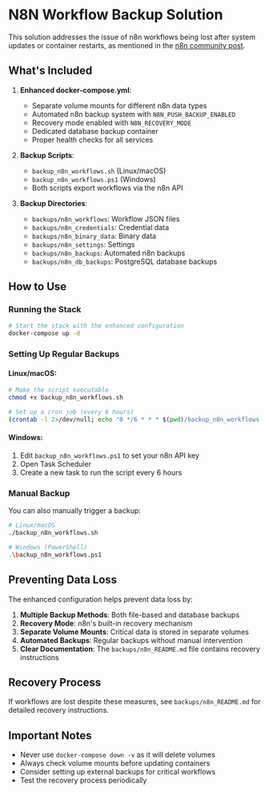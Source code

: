 # N8N Workflow Backup Solution

This solution addresses the issue of n8n workflows being lost after system updates or container restarts, as mentioned in the [n8n community post](https://community.n8n.io/t/lost-all-workflows-credentials-everythig-after-ubuntu-update/22812/7).

## What's Included

1. **Enhanced docker-compose.yml**:
   - Separate volume mounts for different n8n data types
   - Automated n8n backup system with `N8N_PUSH_BACKUP_ENABLED`
   - Recovery mode enabled with `N8N_RECOVERY_MODE`
   - Dedicated database backup container
   - Proper health checks for all services

2. **Backup Scripts**:
   - `backup_n8n_workflows.sh` (Linux/macOS)
   - `backup_n8n_workflows.ps1` (Windows)
   - Both scripts export workflows via the n8n API

3. **Backup Directories**:
   - `backups/n8n_workflows`: Workflow JSON files
   - `backups/n8n_credentials`: Credential data
   - `backups/n8n_binary_data`: Binary data
   - `backups/n8n_settings`: Settings
   - `backups/n8n_backups`: Automated n8n backups
   - `backups/n8n_db_backups`: PostgreSQL database backups

## How to Use

### Running the Stack

```bash
# Start the stack with the enhanced configuration
docker-compose up -d
```

### Setting Up Regular Backups

#### Linux/macOS:
```bash
# Make the script executable
chmod +x backup_n8n_workflows.sh

# Set up a cron job (every 6 hours)
(crontab -l 2>/dev/null; echo "0 */6 * * * $(pwd)/backup_n8n_workflows.sh") | crontab -
```

#### Windows:
1. Edit `backup_n8n_workflows.ps1` to set your n8n API key
2. Open Task Scheduler
3. Create a new task to run the script every 6 hours

### Manual Backup

You can also manually trigger a backup:

```bash
# Linux/macOS
./backup_n8n_workflows.sh

# Windows (PowerShell)
.\backup_n8n_workflows.ps1
```

## Preventing Data Loss

The enhanced configuration helps prevent data loss by:

1. **Multiple Backup Methods**: Both file-based and database backups
2. **Recovery Mode**: n8n's built-in recovery mechanism
3. **Separate Volume Mounts**: Critical data is stored in separate volumes
4. **Automated Backups**: Regular backups without manual intervention
5. **Clear Documentation**: The `backups/n8n_README.md` file contains recovery instructions

## Recovery Process

If workflows are lost despite these measures, see `backups/n8n_README.md` for detailed recovery instructions.

## Important Notes

- Never use `docker-compose down -v` as it will delete volumes
- Always check volume mounts before updating containers
- Consider setting up external backups for critical workflows
- Test the recovery process periodically 
